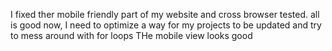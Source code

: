 I fixed ther mobile friendly part of my website and cross browser tested. all is good now, I need to optimize a way for my projects to be updated and try to mess around with for loops
THe mobile view looks good 
